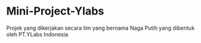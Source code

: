 # Mini-Project-Ylabs

Projek yang dikerjakan secara tim yang bernama Naga Putih yang dibentuk oleh PT.YLabs Indonesia
